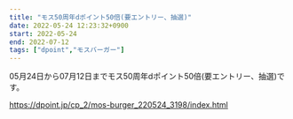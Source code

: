 ```yaml
---
title: "モス50周年dポイント50倍(要エントリー、抽選)"
date: 2022-05-24 12:23:32+0900
start: 2022-05-24
end: 2022-07-12
tags: ["dpoint","モスバーガー"]
---
```


05月24日から07月12日までモス50周年dポイント50倍(要エントリー、抽選)です。

https://dpoint.jp/cp_2/mos-burger_220524_3198/index.html
